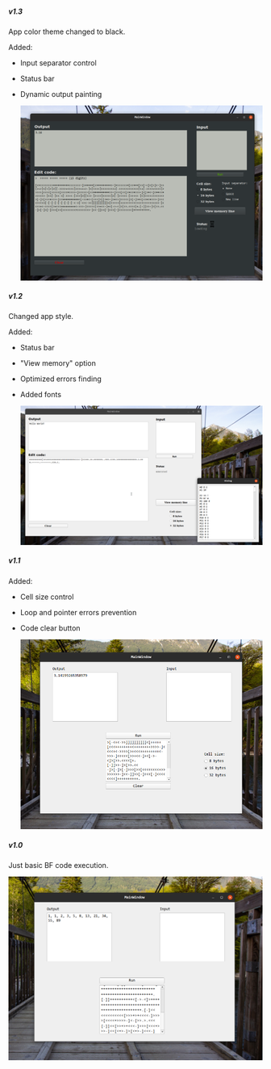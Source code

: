 ##### v1.3

App color theme changed to black.

Added:

- Input separator control

- Status bar

- Dynamic output painting

  ![img1.3](/img/v1_3.png)

##### v1.2

Changed app style.

Added:

- Status bar
- "View memory" option
- Optimized errors finding
- Added fonts

  ![img1.2](/img/v1_2.png)

##### v1.1

Added:

- Cell size control

- Loop and pointer errors prevention

- Code clear button

  ![img1.1](/img/example.png)

##### v1.0

Just basic BF code execution.

![img1.0](/img/v1_0.png)